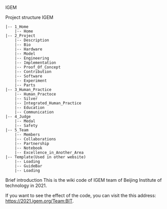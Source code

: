 IGEM

Project structure
IGEM

```
|-- 1_Home
	|-- Home
|-- 2_Project
	|-- Description
	|-- Bio
	|-- Hardware
	|-- Model
	|-- Engineering
	|-- Implementation
	|-- Proof_Of_Concept
	|-- Contribution
	|-- Software
	|-- Experiment
	|-- Parts
|-- 3_Human_Practice
	|-- Human_Practoce
	|-- Silver
	|-- Integrated_Human_Practice
	|-- Education
	|-- Communication
|-- 4_Judge
	|-- Medal
	|-- Safety
|-- 5_Team
	|-- Members
	|-- Collaborations
	|-- Partnership
	|-- Notebook
	|-- Excellence_in_Another_Area
|-- Template(Used in other website)
	|-- Loading
    |-- GuideBar
    |-- Loading
```





Brief introduction
This is the wiki code of IGEM team of Beijing Institute of technology in 2021.

If you want to see the effect of the code, you can visit the this address: https://2021.igem.org/Team:BIT.
